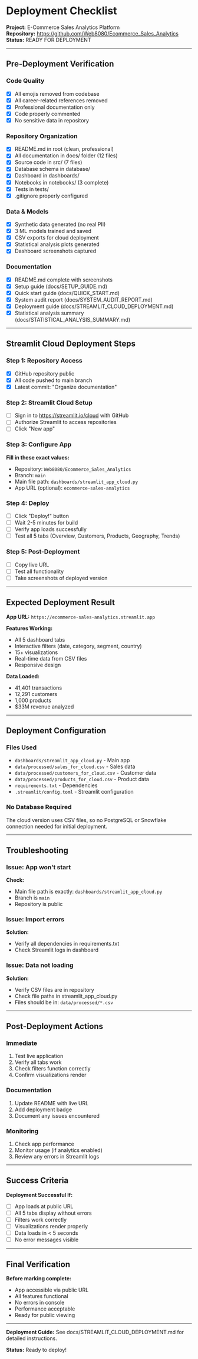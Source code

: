# Deployment Checklist

**Project:** E-Commerce Sales Analytics Platform  
**Repository:** https://github.com/Web8080/Ecommerce_Sales_Analytics  
**Status:** READY FOR DEPLOYMENT

---

## Pre-Deployment Verification

### Code Quality
- [x] All emojis removed from codebase
- [x] All career-related references removed
- [x] Professional documentation only
- [x] Code properly commented
- [x] No sensitive data in repository

### Repository Organization
- [x] README.md in root (clean, professional)
- [x] All documentation in docs/ folder (12 files)
- [x] Source code in src/ (7 files)
- [x] Database schema in database/
- [x] Dashboard in dashboards/
- [x] Notebooks in notebooks/ (3 complete)
- [x] Tests in tests/
- [x] .gitignore properly configured

### Data & Models
- [x] Synthetic data generated (no real PII)
- [x] 3 ML models trained and saved
- [x] CSV exports for cloud deployment
- [x] Statistical analysis plots generated
- [x] Dashboard screenshots captured

### Documentation
- [x] README.md complete with screenshots
- [x] Setup guide (docs/SETUP_GUIDE.md)
- [x] Quick start guide (docs/QUICK_START.md)
- [x] System audit report (docs/SYSTEM_AUDIT_REPORT.md)
- [x] Deployment guide (docs/STREAMLIT_CLOUD_DEPLOYMENT.md)
- [x] Statistical analysis summary (docs/STATISTICAL_ANALYSIS_SUMMARY.md)

---

## Streamlit Cloud Deployment Steps

### Step 1: Repository Access
- [x] GitHub repository public
- [x] All code pushed to main branch
- [x] Latest commit: "Organize documentation"

### Step 2: Streamlit Cloud Setup
- [ ] Sign in to https://streamlit.io/cloud with GitHub
- [ ] Authorize Streamlit to access repositories
- [ ] Click "New app"

### Step 3: Configure App
**Fill in these exact values:**

- Repository: `Web8080/Ecommerce_Sales_Analytics`
- Branch: `main`
- Main file path: `dashboards/streamlit_app_cloud.py`
- App URL (optional): `ecommerce-sales-analytics`

### Step 4: Deploy
- [ ] Click "Deploy!" button
- [ ] Wait 2-5 minutes for build
- [ ] Verify app loads successfully
- [ ] Test all 5 tabs (Overview, Customers, Products, Geography, Trends)

### Step 5: Post-Deployment
- [ ] Copy live URL
- [ ] Test all functionality
- [ ] Take screenshots of deployed version

---

## Expected Deployment Result

**App URL:** `https://ecommerce-sales-analytics.streamlit.app`

**Features Working:**
- All 5 dashboard tabs
- Interactive filters (date, category, segment, country)
- 15+ visualizations
- Real-time data from CSV files
- Responsive design

**Data Loaded:**
- 41,401 transactions
- 12,291 customers
- 1,000 products
- $33M revenue analyzed

---

## Deployment Configuration

### Files Used
- `dashboards/streamlit_app_cloud.py` - Main app
- `data/processed/sales_for_cloud.csv` - Sales data
- `data/processed/customers_for_cloud.csv` - Customer data
- `data/processed/products_for_cloud.csv` - Product data
- `requirements.txt` - Dependencies
- `.streamlit/config.toml` - Streamlit configuration

### No Database Required
The cloud version uses CSV files, so no PostgreSQL or Snowflake connection needed for initial deployment.

---

## Troubleshooting

### Issue: App won't start
**Check:**
- Main file path is exactly: `dashboards/streamlit_app_cloud.py`
- Branch is `main`
- Repository is public

### Issue: Import errors
**Solution:**
- Verify all dependencies in requirements.txt
- Check Streamlit logs in dashboard

### Issue: Data not loading
**Solution:**
- Verify CSV files are in repository
- Check file paths in streamlit_app_cloud.py
- Files should be in: `data/processed/*.csv`

---

## Post-Deployment Actions

### Immediate
1. Test live application
2. Verify all tabs work
3. Check filters function correctly
4. Confirm visualizations render

### Documentation
1. Update README with live URL
2. Add deployment badge
3. Document any issues encountered

### Monitoring
1. Check app performance
2. Monitor usage (if analytics enabled)
3. Review any errors in Streamlit logs

---

## Success Criteria

**Deployment Successful If:**
- [ ] App loads at public URL
- [ ] All 5 tabs display without errors
- [ ] Filters work correctly
- [ ] Visualizations render properly
- [ ] Data loads in < 5 seconds
- [ ] No error messages visible

---

## Final Verification

**Before marking complete:**
- App accessible via public URL
- All features functional
- No errors in console
- Performance acceptable
- Ready for public viewing

---

**Deployment Guide:** See docs/STREAMLIT_CLOUD_DEPLOYMENT.md for detailed instructions.

**Status:** Ready to deploy!

